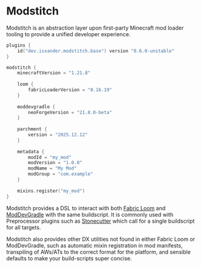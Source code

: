 # Modstitch

Modstitch is an abstraction layer upon first-party Minecraft mod loader tooling to provide a unified developer experience.

```kts
plugins {
    id("dev.isxander.modstitch.base") version "0.6.0-unstable"
}

modstitch {
    minecraftVersion = "1.21.8"
    
    loom {
        fabricLoaderVersion = "0.16.19"
    }
    
    moddevgradle {
        neoForgeVersion = "21.8.0-beta"
    }
    
    parchment {
        version = "2025.12.12"
    }
    
    metadata {
        modId = "my_mod"
        modVersion = "1.0.0"
        modName = "My Mod"
        modGroup = "com.example"
    }
    
    mixins.register("my_mod")
}
```

Modstitch provides a DSL to interact with both [Fabric Loom](https://github.com/fabricmc/fabric-loom) and [ModDevGradle](https://github.com/neoforged/ModDevGradle) with the same buildscript. It is commonly used with Preprocessor plugins such as [Stonecutter](https://stonecutter.kikugie.dev/) which call for a single buildscript for all targets.

Modstitch also provides other DX utilities not found in either Fabric Loom or ModDevGradle, such as automatic
mixin registration in mod manifests, transpiling of AWs/ATs to the correct format for the platform, and sensible defaults to make your build-scripts super concise.